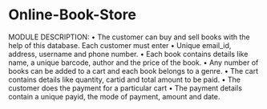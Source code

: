 # Online-Book-Store

MODULE DESCRIPTION:
•	The customer can buy and sell books with the help of this database. Each customer must enter
•	Unique email_id, address, username and phone number. 
•	Each book contains details like name, a unique barcode, author and the price of the book.
•	Any number of books can be added to a cart and each book belongs to a genre.
•	The cart contains details like quantity, cartid and total amount to be paid.
•	The customer does the payment for a particular cart
•	The payment details contain a unique payid, the mode of payment, amount and date.

